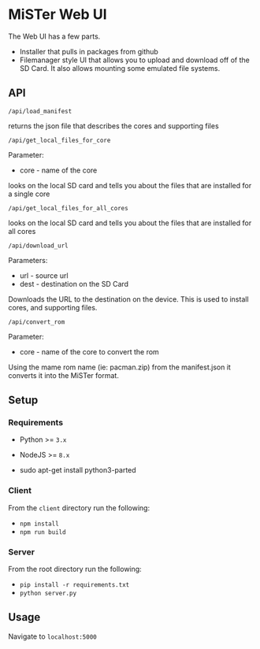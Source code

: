 # MiSTer Web UI

The Web UI has a few parts. 

+ Installer that pulls in packages from github
+ Filemanager style UI that allows you to upload and download off of the SD Card. It also allows mounting some emulated file systems.

## API

` /api/load_manifest `

returns the json file that describes the cores and supporting files

` /api/get_local_files_for_core `

Parameter: 
* core - name of the core

looks on the local SD card and tells you about the files that are installed for a single core

` /api/get_local_files_for_all_cores `

looks on the local SD card and tells you about the files that are installed for all cores

` /api/download_url `

Parameters:
* url - source url
* dest - destination on the SD Card

Downloads the URL to the destination on the device. This is used to install cores, and supporting files.

` /api/convert_rom `

Parameter:
* core - name of the core to convert the rom 

Using the mame rom name (ie: pacman.zip) from the manifest.json it converts it into the MiSTer format.



## Setup

### Requirements

* Python >= `3.x`
* NodeJS >= `8.x`

* sudo apt-get install python3-parted

### Client

From the `client` directory run the following:

* `npm install`
* `npm run build`

### Server

From the root directory run the following:

* `pip install -r requirements.txt`
* `python server.py`

## Usage

Navigate to `localhost:5000`
